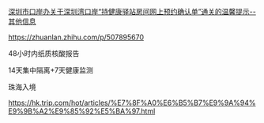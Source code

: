 [深圳市口岸办关于深圳湾口岸“持健康驿站房间网上预约确认单”通关的温馨提示--其他信息](http://www.sz.gov.cn/szzt2010/yqfk2020/szzxd/zczy/qtxx/content/post_8383128.html)

https://zhuanlan.zhihu.com/p/507895670

48小时内纸质核酸报告

14天集中隔离+7天健康监测

珠海入境

https://hk.trip.com/hot/articles/%E7%8F%A0%E6%B5%B7%E9%9A%94%E9%9B%A2%E9%85%92%E5%BA%97.html
